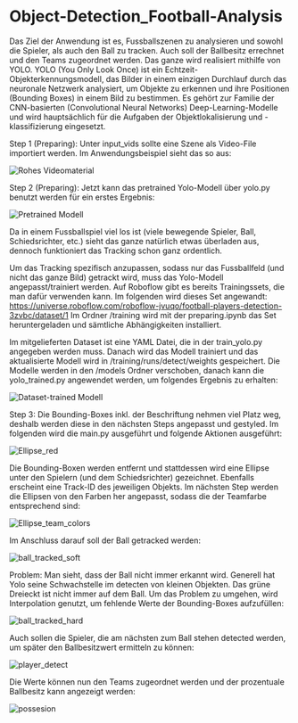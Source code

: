 # Object-Detection_Football-Analysis

Das Ziel der Anwendung ist es, Fussballszenen zu analysieren und sowohl die Spieler, als auch den Ball zu tracken. 
Auch soll der Ballbesitz errechnet und den Teams zugeordnet werden. Das ganze wird realisiert mithilfe von YOLO.
YOLO (You Only Look Once) ist ein Echtzeit-Objekterkennungsmodell, das Bilder in einem einzigen Durchlauf durch 
das neuronale Netzwerk analysiert, um Objekte zu erkennen und ihre Positionen (Bounding Boxes) in einem Bild zu 
bestimmen. Es gehört zur Familie der CNN-basierten (Convolutional Neural Networks) Deep-Learning-Modelle und wird 
hauptsächlich für die Aufgaben der Objektlokalisierung und -klassifizierung eingesetzt.

Step 1 (Preparing):
Unter input_vids sollte eine Szene als Video-File importiert werden. Im Anwendungsbeispiel sieht das so aus:

![Rohes Videomaterial](https://i.giphy.com/media/v1.Y2lkPTc5MGI3NjExMHc0d2FvdTBiajBiN25ybm5yajZ1b2cwd2doNnp5dHBxdWVjMmY0MiZlcD12MV9pbnRlcm5hbF9naWZfYnlfaWQmY3Q9Zw/8LeIydH1KVC118Wg4E/giphy.gif)


Step 2 (Preparing):
Jetzt kann das pretrained Yolo-Modell über yolo.py benutzt werden für ein erstes Ergebnis:

![Pretrained Modell](https://i.giphy.com/media/v1.Y2lkPTc5MGI3NjExb2x1OG0xbG9mN2w4NjNyMTYzNmtuNm80bmVpZzg1YmR4djN0cm5jaiZlcD12MV9pbnRlcm5hbF9naWZfYnlfaWQmY3Q9Zw/elUlCvaQakx9Sdv0V2/giphy-downsized.gif)

Da in einem Fussballspiel viel los ist (viele bewegende Spieler, Ball, Schiedsrichter, etc.) sieht das ganze 
natürlich etwas überladen aus, dennoch funktioniert das Tracking schon ganz ordentlich.

Um das Tracking spezifisch anzupassen, sodass nur das Fussballfeld (und nicht das ganze Bild) getrackt wird, 
muss das Yolo-Modell angepasst/trainiert werden. Auf Roboflow gibt es bereits Trainingssets, die man dafür
verwenden kann. Im folgenden wird dieses Set angewandt:
https://universe.roboflow.com/roboflow-jvuqo/football-players-detection-3zvbc/dataset/1
Im Ordner /training wird mit der preparing.ipynb das Set heruntergeladen und sämtliche Abhängigkeiten installiert.

Im mitgelieferten Dataset ist eine YAML Datei, die in der train_yolo.py angegeben werden muss. Danach wird das Modell
trainiert und das aktualisierte Modell wird in /training/runs/detect/weights gespeichert. Die Modelle werden in den 
/models Ordner verschoben, danach kann die yolo_trained.py angewendet werden, um folgendes Ergebnis zu erhalten:

![Dataset-trained Modell](https://i.giphy.com/media/v1.Y2lkPTc5MGI3NjExNXNlZG1rb2NkMndpNzlvamRocXltN2R5N2t1aG9kcWl3YW0wNDRocyZlcD12MV9pbnRlcm5hbF9naWZfYnlfaWQmY3Q9Zw/MzFozYme2qFKMqNMjX/giphy-downsized.gif)

Step 3:
Die Bounding-Boxes inkl. der Beschriftung nehmen viel Platz weg, deshalb werden diese in den nächsten Steps angepasst
und gestyled. Im folgenden wird die main.py ausgeführt und folgende Aktionen ausgeführt:

![Ellipse_red](https://i.giphy.com/media/v1.Y2lkPTc5MGI3NjExZm5uZnFwZjZyb3A0ZzR5a21xM2Vscm42OGw4dGdzbnptZzd1cXRyZyZlcD12MV9pbnRlcm5hbF9naWZfYnlfaWQmY3Q9Zw/tkHy1s5rVpso8fIoEc/giphy-downsized.gif)

Die Bounding-Boxen werden entfernt und stattdessen wird eine Ellipse unter den Spielern (und dem Schiedsrichter) gezeichnet.
Ebenfalls erscheint eine Track-ID des jeweiligen Objekts.
Im nächsten Step werden die Ellipsen von den Farben her angepasst, sodass die der Teamfarbe entsprechend sind:

![Ellipse_team_colors](https://i.giphy.com/media/v1.Y2lkPTc5MGI3NjExZjhiZnZueTMzczF0bGg4dHQydXpra3U1ZDI5NzJxeW9qbTFuNnBlOCZlcD12MV9pbnRlcm5hbF9naWZfYnlfaWQmY3Q9Zw/GW0W4Z0yPs4z4yg9tY/giphy.gif)

Im Anschluss darauf soll der Ball getracked werden:

![ball_tracked_soft](https://i.giphy.com/media/v1.Y2lkPTc5MGI3NjExazhnZHdoMXdzenhuYWN6MGVjdWNqcXI4N3JjeHBtMG9xZnFxMXEzciZlcD12MV9pbnRlcm5hbF9naWZfYnlfaWQmY3Q9Zw/0ZpiL39jC6H6UFhJPd/giphy-downsized.gif)

Problem: Man sieht, dass der Ball nicht immer erkannt wird. Generell hat Yolo seine Schwachstelle im detecten von kleinen 
Objekten. Das grüne Dreieckt ist nicht immer auf dem Ball. Um das Problem zu umgehen, wird Interpolation genutzt, um
fehlende Werte der Bounding-Boxes aufzufüllen:

![ball_tracked_hard](https://i.giphy.com/media/v1.Y2lkPTc5MGI3NjExdzVxaG1rczR6MjlqNGk3aHVkZGhmMm5sYWQ4Y2Jid21hZ3IxY2dweiZlcD12MV9pbnRlcm5hbF9naWZfYnlfaWQmY3Q9Zw/GW0W4Z0yPs4z4yg9tY/giphy-downsized.gif)

Auch sollen die Spieler, die am nächsten zum Ball stehen detected werden, um später den Ballbesitzwert ermitteln zu
können:

![player_detect](https://i.giphy.com/media/v1.Y2lkPTc5MGI3NjExZzJkd2Z3aXM4ZTVsaHQ4ZXFmZGR4d3E3bGdzN2o2cHlrYzhxcDZzdyZlcD12MV9pbnRlcm5hbF9naWZfYnlfaWQmY3Q9Zw/lgfJi8gT1Ip65E7HNj/giphy-downsized.gif)

Die Werte können nun den Teams zugeordnet werden und der prozentuale Ballbesitz kann angezeigt werden:

![possesion](https://i.giphy.com/media/v1.Y2lkPTc5MGI3NjExMGpnYWFmZ3Zobmg3dHo3ZjZ0dzVyM2ZlOGJjMW5iMTl2YXlrMzJ1MiZlcD12MV9pbnRlcm5hbF9naWZfYnlfaWQmY3Q9Zw/LXLdkjjig6n7An4XKA/giphy.gif)




